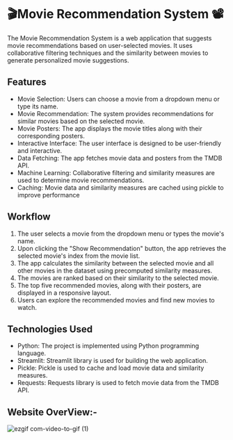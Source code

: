 # 🎬Movie Recommendation System 📽

The Movie Recommendation System is a web application that suggests movie recommendations based on user-selected movies. It uses collaborative filtering techniques and the similarity between movies to generate personalized movie suggestions.

##  Features 
  - Movie Selection: Users can choose a movie from a dropdown menu or type its name.
  - Movie Recommendation: The system provides recommendations for similar movies based on the selected movie.
  - Movie Posters: The app displays the movie titles along with their corresponding posters.
  - Interactive Interface: The user interface is designed to be user-friendly and interactive.
  - Data Fetching: The app fetches movie data and posters from the TMDB API.
  - Machine Learning: Collaborative filtering and similarity measures are used to determine movie recommendations.
  - Caching: Movie data and similarity measures are cached using pickle to improve performance

## Workflow

1) The user selects a movie from the dropdown menu or types the movie's name.
2) Upon clicking the "Show Recommendation" button, the app retrieves the selected movie's index from the movie list.
3) The app calculates the similarity between the selected movie and all other movies in the dataset using precomputed similarity measures.
4) The movies are ranked based on their similarity to the selected movie.
5) The top five recommended movies, along with their posters, are displayed in a responsive layout.
6) Users can explore the recommended movies and find new movies to watch.

## Technologies Used
- Python: The project is implemented using Python programming language.
- Streamlit: Streamlit library is used for building the web application.
- Pickle: Pickle is used to cache and load movie data and similarity measures.
- Requests: Requests library is used to fetch movie data from the TMDB API.

## Website OverView:-
![ezgif com-video-to-gif (1)](https://github.com/dhrupad17/Movie-Recommendation-System/assets/91726340/92ff88ad-89d0-4b99-97dc-f622522ff73f)
